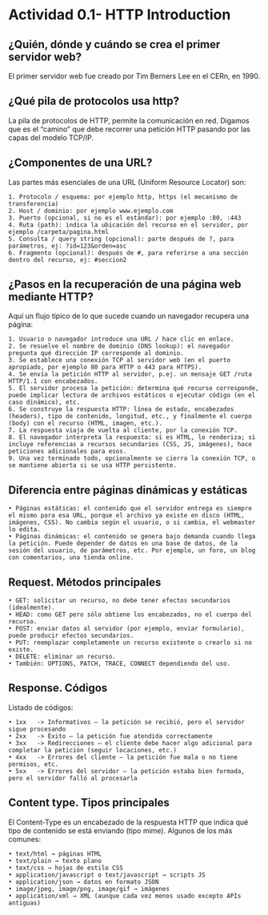 # Actividad 0.1- HTTP Introduction

## ¿Quién, dónde y cuándo se crea el primer servidor web?

El primer servidor web fue creado por Tim Berners Lee en el CERn, en 1990.

## ¿Qué pila de protocolos usa http?
	
La pila de protocolos de HTTP, permite la comunicación en red. Digamos que es el “camino” que debe recorrer una petición HTTP pasando por las capas del modelo TCP/IP. 

## ¿Componentes de una URL?
	
Las partes más esenciales de una URL (Uniform Resource Locator) son:

    1. Protocolo / esquema: por ejemplo http, https (el mecanismo de transferencia)
    2. Host / dominio: por ejemplo www.ejemplo.com
    3. Puerto (opcional, si no es el estándar): por ejemplo :80, :443
    4. Ruta (path): indica la ubicación del recurso en el servidor, por ejemplo /carpeta/pagina.html
    5. Consulta / query string (opcional): parte después de ?, para parámetros, ej: ?id=123&orden=asc
    6. Fragmento (opcional): después de #, para referirse a una sección dentro del recurso, ej: #seccion2

## ¿Pasos en la recuperación de una página web mediante HTTP?
	
Aquí un flujo típico de lo que sucede cuando un navegador recupera una página:

    1. Usuario o navegador introduce una URL / hace clic en enlace.
    2. Se resuelve el nombre de dominio (DNS lookup): el navegador pregunta qué dirección IP corresponde al dominio.
    3. Se establece una conexión TCP al servidor web (en el puerto apropiado, por ejemplo 80 para HTTP o 443 para HTTPS).
    4. Se envía la petición HTTP al servidor, p.ej. un mensaje GET /ruta HTTP/1.1 con encabezados.
    5. El servidor procesa la petición: determina qué recurso corresponde, puede implicar lectura de archivos estáticos o ejecutar código (en el caso dinámico), etc.
    6. Se construye la respuesta HTTP: línea de estado, encabezados (headers), tipo de contenido, longitud, etc., y finalmente el cuerpo (body) con el recurso (HTML, imagen, etc.).
    7. La respuesta viaja de vuelta al cliente, por la conexión TCP.
    8. El navegador interpreta la respuesta: si es HTML, lo renderiza; si incluye referencias a recursos secundarios (CSS, JS, imágenes), hace peticiones adicionales para esos.
    9. Una vez terminado todo, opcionalmente se cierra la conexión TCP, o se mantiene abierta si se usa HTTP persistente.

## Diferencia entre páginas dinámicas y estáticas
	
    • Páginas estáticas: el contenido que el servidor entrega es siempre el mismo para esa URL, porque el archivo ya existe en disco (HTML, imágenes, CSS). No cambia según el usuario, o si cambia, el webmaster lo edita.
    • Páginas dinámicas: el contenido se genera bajo demanda cuando llega la petición. Puede depender de datos en una base de datos, de la sesión del usuario, de parámetros, etc. Por ejemplo, un foro, un blog con comentarios, una tienda online.

## Request. Métodos principales
	
    • GET: solicitar un recurso, no debe tener efectos secundarios (idealmente).
    • HEAD: como GET pero sólo obtiene los encabezados, no el cuerpo del recurso.
    • POST: enviar datos al servidor (por ejemplo, enviar formulario), puede producir efectos secundarios.
    • PUT: reemplazar completamente un recurso existente o crearlo si no existe.
    • DELETE: eliminar un recurso.
    • También: OPTIONS, PATCH, TRACE, CONNECT dependiendo del uso.


## Response. Códigos
	
Listado de códigos: 

    • 1xx	-> Informativos – la petición se recibió, pero el servidor sigue procesando
    • 2xx	-> Éxito – la petición fue atendida correctamente
    • 3xx	-> Redirecciones – el cliente debe hacer algo adicional para completar la petición (seguir locaciones, etc.)
    • 4xx	-> Errores del cliente – la petición fue mala o no tiene permisos, etc.
    • 5xx	-> Errores del servidor – la petición estaba bien formada, pero el servidor falló al procesarla


## Content type. Tipos principales

El Content‑Type es un encabezado de la respuesta HTTP que indica qué tipo de contenido se está enviando (tipo mime). Algunos de los más comunes:

    • text/html → páginas HTML
    • text/plain → texto plano
    • text/css → hojas de estilo CSS
    • application/javascript o text/javascript → scripts JS
    • application/json → datos en formato JSON
    • image/jpeg, image/png, image/gif → imágenes
    • application/xml → XML (aunque cada vez menos usado excepto APIs antiguas)




